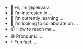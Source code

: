 - 👋 Hi, I’m @pekvarai
- 👀 I’m interested in ...
- 🌱 I’m currently learning ...
- 💞️ I’m looking to collaborate on ...
- 📫 How to reach me ...
- 😄 Pronouns: ...
- ⚡ Fun fact: ...

<!---
pekvarai/pekvarai is a ✨ special ✨ repository because its `README.md` (this file) appears on your GitHub profile.
You can click the Preview link to take a look at your changes.
--->
